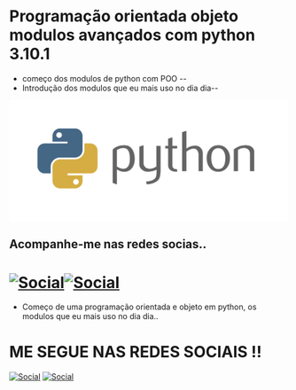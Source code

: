 # Programação orientada objeto modulos avançados com python 3.10.1 

* começo dos modulos de python com POO --
* Introdução dos modulos que eu mais uso no dia dia--



<img  align="center" alt="logica" src="python.png"> 


## Acompanhe-me nas redes socias..

[![Social](https://img.shields.io/badge/LinkedIn-0077B5?style=for-the-badge&logo=linkedin&logoColor=white)](https://www.linkedin.com/in/hedriss10/)[![Social](https://img.shields.io/badge/Instagram-E4405F?style=for-the-badge&logo=instagram&logoColor=white)](https://www.instagram.com/hedriss10/)
=======
* Começo de uma programação orientada e objeto em python, os modulos que eu mais uso no dia dia..




# ME SEGUE NAS REDES SOCIAIS !!

[![Social](https://img.shields.io/badge/LinkedIn-0077B5?style=for-the-badge&logo=linkedin&logoColor=white)](https://www.linkedin.com/in/hedriss10/)
[![Social](https://img.shields.io/badge/Instagram-E4405F?style=for-the-badge&logo=instagram&logoColor=white)](https://www.instagram.com/hedriss10/)
